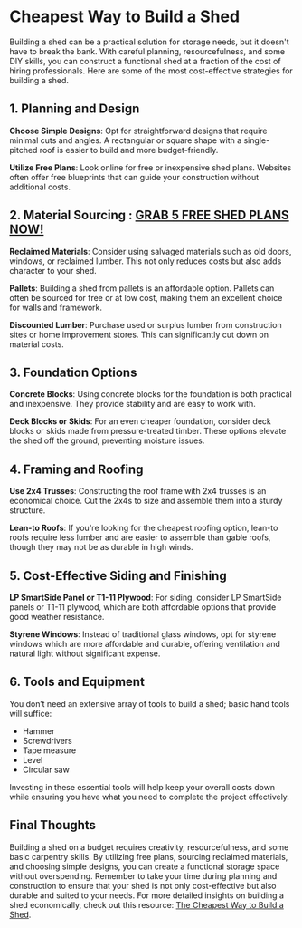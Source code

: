 # Cheapest Way to Build a Shed

Building a shed can be a practical solution for storage needs, but it doesn't have to break the bank. With careful planning, resourcefulness, and some DIY skills, you can construct a functional shed at a fraction of the cost of hiring professionals. Here are some of the most cost-effective strategies for building a shed.

## 1. Planning and Design

**Choose Simple Designs**: Opt for straightforward designs that require minimal cuts and angles. A rectangular or square shape with a single-pitched roof is easier to build and more budget-friendly.

**Utilize Free Plans**: Look online for free or inexpensive shed plans. Websites often offer free blueprints that can guide your construction without additional costs.

## 2. Material Sourcing     : [GRAB 5 FREE SHED PLANS NOW!](https://ecorganicas.com/the-cheapest-way-to-build-a-shed/)

**Reclaimed Materials**: Consider using salvaged materials such as old doors, windows, or reclaimed lumber. This not only reduces costs but also adds character to your shed.

**Pallets**: Building a shed from pallets is an affordable option. Pallets can often be sourced for free or at low cost, making them an excellent choice for walls and framework.

**Discounted Lumber**: Purchase used or surplus lumber from construction sites or home improvement stores. This can significantly cut down on material costs.

## 3. Foundation Options

**Concrete Blocks**: Using concrete blocks for the foundation is both practical and inexpensive. They provide stability and are easy to work with.

**Deck Blocks or Skids**: For an even cheaper foundation, consider deck blocks or skids made from pressure-treated timber. These options elevate the shed off the ground, preventing moisture issues.

## 4. Framing and Roofing

**Use 2x4 Trusses**: Constructing the roof frame with 2x4 trusses is an economical choice. Cut the 2x4s to size and assemble them into a sturdy structure.

**Lean-to Roofs**: If you're looking for the cheapest roofing option, lean-to roofs require less lumber and are easier to assemble than gable roofs, though they may not be as durable in high winds.

## 5. Cost-Effective Siding and Finishing

**LP SmartSide Panel or T1-11 Plywood**: For siding, consider LP SmartSide panels or T1-11 plywood, which are both affordable options that provide good weather resistance.

**Styrene Windows**: Instead of traditional glass windows, opt for styrene windows which are more affordable and durable, offering ventilation and natural light without significant expense.

## 6. Tools and Equipment

You don’t need an extensive array of tools to build a shed; basic hand tools will suffice:
- Hammer
- Screwdrivers
- Tape measure
- Level
- Circular saw

Investing in these essential tools will help keep your overall costs down while ensuring you have what you need to complete the project effectively.

## Final Thoughts

Building a shed on a budget requires creativity, resourcefulness, and some basic carpentry skills. By utilizing free plans, sourcing reclaimed materials, and choosing simple designs, you can create a functional storage space without overspending. Remember to take your time during planning and construction to ensure that your shed is not only cost-effective but also durable and suited to your needs.
For more detailed insights on building a shed economically, check out this resource: [The Cheapest Way to Build a Shed](https://ecorganicas.com/the-cheapest-way-to-build-a-shed/).
